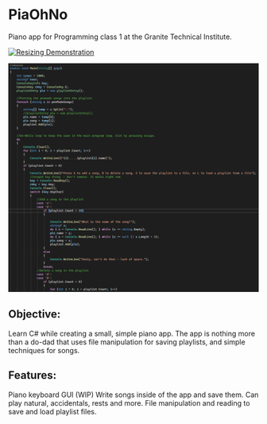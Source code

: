 # PiaOhNo
Piano app for Programming class 1 at the Granite Technical Institute. 

[![Resizing Demonstration](https://img.youtube.com/vi/sf8sDtfFFBI/maxresdefault.jpg)](https://www.youtube.com/watch?v=sf8sDtfFFBI)

![src screenshot](https://github.com/Who-Am-Idk/PiaOhNo/blob/main/images/playlist.png?raw=true)

## Objective:
Learn C# while creating a small, simple piano app. The app is nothing more than a do-dad that uses file manipulation for saving playlists, and simple techniques for songs.

## Features:
Piano keyboard GUI (WIP)
Write songs inside of the app and save them.
Can play natural, accidentals, rests and more.
File manipulation and reading to save and load playlist files.
